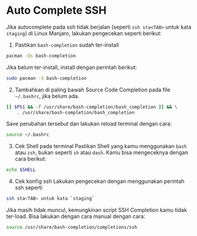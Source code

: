 # Auto Complete SSH

Jika autocomplete pada ssh tidak berjalan (seperti `ssh sta<TAB>` untuk kata `staging`)
di Linux Manjaro, lakukan pengecekan seperti berikut:

1. Pastikan `bash-completion` sudah ter-install
```bash
pacman -Qs bash-completion
```

Jika belum ter-install, install dengan perintah berikut:
```bash
sudo pacman -S bash-completion
```

2. Tambahkan di paling bawah Source Code Completion pada file `~/.bashrc`, jika belum ada.
```bash
[[ $PS1 && -f /usr/share/bash-completion/bash_completion ]] && \
    . /usr/share/bash-completion/bash_completion
```

Save perubahan tersebut dan lakukan reload terminal dengan cara:
```bash
source ~/.bashrc
```

3. Cek Shell pada terminal
Pastikan Shell yang kamu menggunakan `bash` atau `zsh`, bukan seperti `sh` atau `dash`.
Kamu bisa mengeceknya dengan cara berikut:
```bash
echo $SHELL
```

4. Cek konfig ssh
Lakukan pengecekan dengan menggunakan perintah ssh seperti
```bash
ssh sta<TAB> untuk kata `staging`
```

Jika masih tidak muncul, kemungkinan script SSH Completion kamu tidak ter-load.
Bisa lakukan dengan cara manual dengan cara:
```bash
source /usr/share/bash-completion/completions/ssh
```